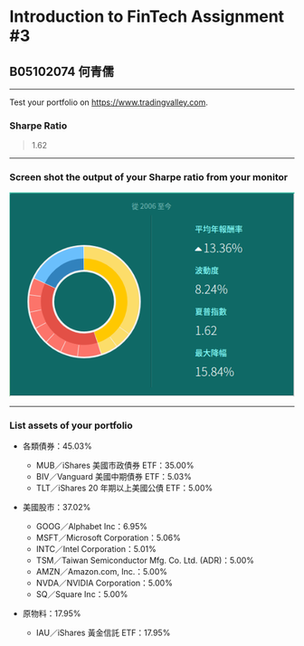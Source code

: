 # Introduction to FinTech Assignment #3
## B05102074 何青儒
***

Test your portfolio on https://www.tradingvalley.com.

### Sharpe Ratio

> 1.62

***

### Screen shot the output of your Sharpe ratio from your monitor

![](./asset.png)

***

### List assets of your portfolio

- 各類債券：45.03%	
	- MUB／iShares 美國市政債券 ETF：35.00%	
	- BIV／Vanguard 美國中期債券 ETF：5.03%	
	- TLT／iShares 20 年期以上美國公債 ETF：5.00%

- 美國股市：37.02%
	- GOOG／Alphabet Inc：6.95%	
	- MSFT／Microsoft Corporation：5.06%	
	- INTC／Intel Corporation：5.01%	
	- TSM／Taiwan Semiconductor Mfg. Co. Ltd. (ADR)：5.00%	
	- AMZN／Amazon.com, Inc.：5.00%	
	- NVDA／NVIDIA Corporation：5.00%	
	- SQ／Square Inc：5.00%

- 原物料：17.95%
	- IAU／iShares 黃金信託 ETF：17.95%	